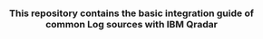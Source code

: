</h2>
<h3 align="center">
This repository contains the basic integration guide of common Log sources with IBM Qradar
</h3>

